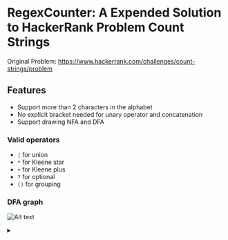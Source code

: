 # RegexCounter: A Expended Solution to HackerRank Problem Count Strings

Original Problem: <https://www.hackerrank.com/challenges/count-strings/problem>

## Features

- Support more than 2 characters in the alphabet
- No explicit bracket needed for unary operator and concatenation
- Support drawing NFA and DFA

### Valid operators

- `|` for union
- `*` for Kleene star
- `+` for Kleene plus
- `?` for optional
- `()` for grouping

### DFA graph

![Alt text](https://g.gravizo.com/source/dfa_graph1?https%3A%2F%2Fraw.githubusercontent.com%2FXerxes%2D2%2FRegexCounter%2Fmain%2FREADME.md)
<details>
<summary></summary>
dfa_graph1
  digraph DFA {
    rankdir=LR;
    node [shape=point]; start;
    node [shape=doublecircle];
    2;
    4;
    6;
    8;
    9;
    10;
    11;
    node [shape=circle];
    start -> 0;
    0 -> 7 [label="a"];
    0 -> 1 [label="b"];
    1 -> 4 [label="a"];
    1 -> 2 [label="b"];
    2 -> 3 [label="a"];
    2 -> 2 [label="b"];
    3 -> 2 [label="b"];
    4 -> 6 [label="a"];
    4 -> 5 [label="b"];
    5 -> 6 [label="a"];
    5 -> 5 [label="b"];
    7 -> 10 [label="a"];
    7 -> 8 [label="b"];
    8 -> 9 [label="a"];
    8 -> 2 [label="b"];
    9 -> 2 [label="b"];
    10 -> 4 [label="a"];
    10 -> 11 [label="b"];
    11 -> 9 [label="a"];
    11 -> 11 [label="b"];
  }
dfa_graph1
</details>
